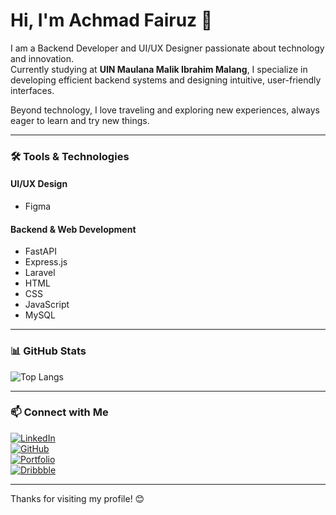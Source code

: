 # Hi, I'm Achmad Fairuz 👋

I am a Backend Developer and UI/UX Designer passionate about technology and innovation.  
Currently studying at **UIN Maulana Malik Ibrahim Malang**, I specialize in developing efficient backend systems and designing intuitive, user-friendly interfaces.  

Beyond technology, I love traveling and exploring new experiences, always eager to learn and try new things.

---

### 🛠️ Tools & Technologies

#### UI/UX Design  
- Figma

#### Backend & Web Development  
- FastAPI  
- Express.js  
- Laravel  
- HTML  
- CSS  
- JavaScript  
- MySQL

---

### 📊 GitHub Stats  
![Top Langs](https://github-readme-stats.vercel.app/api/top-langs/?username=achfairuz&layout=compact&theme=radical)


---

### 📫 Connect with Me  
[![LinkedIn](https://img.shields.io/badge/LinkedIn-0077B5?logo=linkedin&logoColor=white)](https://www.linkedin.com/in/achfairuz)  
[![GitHub](https://img.shields.io/badge/GitHub-181717?logo=github&logoColor=white)](https://github.com/achfairuz)  
[![Portfolio](https://img.shields.io/badge/Portfolio-00BFFF?logo=vercel&logoColor=white)](https://iyusportofolio.vercel.app/)  
[![Dribbble](https://img.shields.io/badge/Dribbble-EA4C89?logo=dribbble&logoColor=white)](https://dribbble.com/iyuz14)

---

Thanks for visiting my profile! 😊

